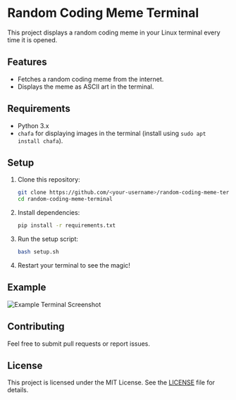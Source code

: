 # Random Coding Meme Terminal

This project displays a random coding meme in your Linux terminal every time it is opened.

## Features
- Fetches a random coding meme from the internet.
- Displays the meme as ASCII art in the terminal.

## Requirements
- Python 3.x
- `chafa` for displaying images in the terminal (install using `sudo apt install chafa`).

## Setup
1. Clone this repository:
   ```bash
   git clone https://github.com/<your-username>/random-coding-meme-terminal.git
   cd random-coding-meme-terminal
   ```

2. Install dependencies:
   ```bash
   pip install -r requirements.txt
   ```

3. Run the setup script:
   ```bash
   bash setup.sh
   ```

4. Restart your terminal to see the magic!

## Example
![Example Terminal Screenshot](assets/example.png)

## Contributing
Feel free to submit pull requests or report issues.

## License
This project is licensed under the MIT License. See the [LICENSE](LICENSE) file for details.

